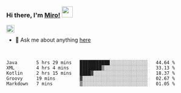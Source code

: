 ### Hi there, I'm [Miro!](https://castariva18.github.io/)  <img src="https://github.com/TheDudeThatCode/TheDudeThatCode/blob/master/Assets/Hi.gif" width="29px">

<a href="https://discord.gg/bhPzjwR">
  <img align="left" alt="Clown Discord" width="21px" src="https://cdn4.iconfinder.com/data/icons/logos-and-brands/512/91_Discord_logo_logos-512.png" />
</a>

<br />

- 💬 Ask me about anything [here](https://github.com/castariva18/castariva18/issues)

<br />

<!--START_SECTION:waka-->
```text
Java       5 hrs 29 mins   ███████████░░░░░░░░░░░░░░   44.64 % 
XML        4 hrs 4 mins    ████████▒░░░░░░░░░░░░░░░░   33.13 % 
Kotlin     2 hrs 15 mins   ████▓░░░░░░░░░░░░░░░░░░░░   18.37 % 
Groovy     19 mins         ▓░░░░░░░░░░░░░░░░░░░░░░░░   02.67 % 
Markdown   7 mins          ▒░░░░░░░░░░░░░░░░░░░░░░░░   01.05 % 
```
<!--END_SECTION:waka-->
